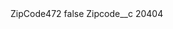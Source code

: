 <?xml version="1.0" encoding="UTF-8"?>
<CustomMetadata xmlns="http://soap.sforce.com/2006/04/metadata" xmlns:xsi="http://www.w3.org/2001/XMLSchema-instance" xmlns:xsd="http://www.w3.org/2001/XMLSchema">
    <label>ZipCode472</label>
    <protected>false</protected>
    <values>
        <field>Zipcode__c</field>
        <value xsi:type="xsd:string">20404</value>
    </values>
</CustomMetadata>
